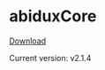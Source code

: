 # abiduxCore
[Download](https://github.com/mabidux/abiduxCore/raw/main/abiduxCore.jar)

Current version: v2.1.4
